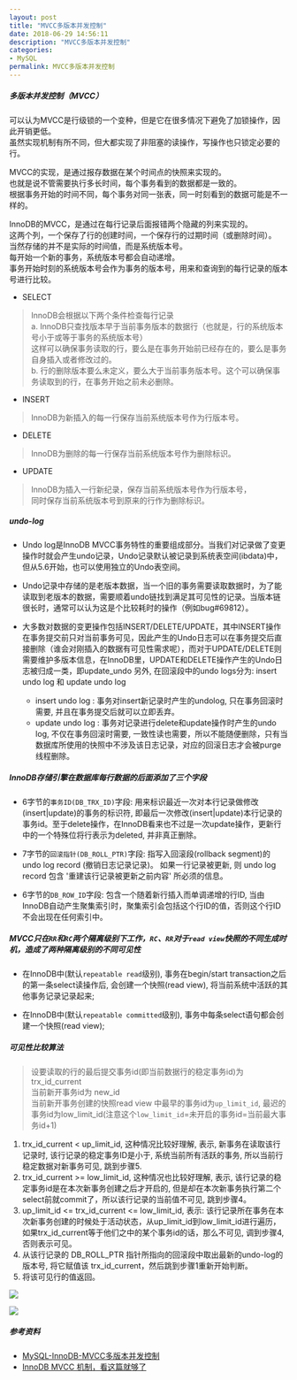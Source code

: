 ```yaml
---
layout: post
title: "MVCC多版本并发控制"
date: 2018-06-29 14:56:11
description: "MVCC多版本并发控制"
categories:
- MySQL
permalink: MVCC多版本并发控制
---
```


##### 多版本并发控制（MVCC）

可以认为MVCC是行级锁的一个变种，但是它在很多情况下避免了加锁操作，因此开销更低。  
虽然实现机制有所不同，但大都实现了非阻塞的读操作，写操作也只锁定必要的行。  

MVCC的实现，是通过报存数据在某个时间点的快照来实现的。  
也就是说不管需要执行多长时间，每个事务看到的数据都是一致的。  
根据事务开始的时间不同，每个事务对同一张表，同一时刻看到的数据可能是不一样的。  

InnoDB的MVCC，是通过在每行记录后面报错两个隐藏的列来实现的。  
这两个列，一个保存了行的创建时间，一个保存行的过期时间（或删除时间）。  
当然存储的并不是实际的时间值，而是系统版本号。  
每开始一个新的事务，系统版本号都会自动递增。  
事务开始时刻的系统版本号会作为事务的版本号，用来和查询到的每行记录的版本号进行比较。  

* SELECT
> InnoDB会根据以下两个条件检查每行记录  
> a. InnoDB只查找版本早于当前事务版本的数据行（也就是，行的系统版本号小于或等于事务的系统版本号）  
> 这样可以确保事务读取的行，要么是在事务开始前已经存在的，要么是事务自身插入或者修改过的。  
> b. 行的删除版本要么未定义，要么大于当前事务版本号。这个可以确保事务读取到的行，在事务开始之前未必删除。

* INSERT
> InnoDB为新插入的每一行保存当前系统版本号作为行版本号。  

* DELETE
> InnoDB为删除的每一行保存当前系统版本号作为删除标识。  

* UPDATE
> InnoDB为插入一行新纪录，保存当前系统版本号作为行版本号，  
> 同时保存当前系统版本号到原来的行作为删除标识。

##### undo-log
* Undo log是InnoDB MVCC事务特性的重要组成部分。当我们对记录做了变更操作时就会产生undo记录，Undo记录默认被记录到系统表空间(ibdata)中，但从5.6开始，也可以使用独立的Undo表空间。

* Undo记录中存储的是老版本数据，当一个旧的事务需要读取数据时，为了能读取到老版本的数据，需要顺着undo链找到满足其可见性的记录。当版本链很长时，通常可以认为这是个比较耗时的操作（例如bug#69812）。

* 大多数对数据的变更操作包括INSERT/DELETE/UPDATE，其中INSERT操作在事务提交前只对当前事务可见，因此产生的Undo日志可以在事务提交后直接删除（谁会对刚插入的数据有可见性需求呢），而对于UPDATE/DELETE则需要维护多版本信息，在InnoDB里，UPDATE和DELETE操作产生的Undo日志被归成一类，即update_undo
另外, 在回滚段中的undo logs分为: insert undo log 和 update undo log
  * insert undo log : 事务对insert新记录时产生的undolog, 只在事务回滚时需要, 并且在事务提交后就可以立即丢弃。
  * update undo log : 事务对记录进行delete和update操作时产生的undo log, 不仅在事务回滚时需要, 一致性读也需要，所以不能随便删除，只有当数据库所使用的快照中不涉及该日志记录，对应的回滚日志才会被purge线程删除。

##### InnoDB存储引擎在数据库每行数据的后面添加了三个字段
* 6字节的`事务ID(DB_TRX_ID)`字段: 用来标识最近一次对本行记录做修改(insert|update)的事务的标识符, 即最后一次修改(insert|update)本行记录的事务id。至于delete操作，在InnoDB看来也不过是一次update操作，更新行中的一个特殊位将行表示为deleted, 并非真正删除。

* 7字节的`回滚指针(DB_ROLL_PTR)`字段: 指写入回滚段(rollback segment)的 undo log record (撤销日志记录记录)。
如果一行记录被更新, 则 undo log record 包含 '重建该行记录被更新之前内容' 所必须的信息。

* 6字节的`DB_ROW_ID`字段: 包含一个随着新行插入而单调递增的行ID, 当由InnoDB自动产生聚集索引时，聚集索引会包括这个行ID的值，否则这个行ID不会出现在任何索引中。

##### MVCC只在`RR`和`RC`两个隔离级别下工作，`RC`、`RR`对于`read view`快照的不同生成时机，造成了两种隔离级别的不同可见性
* 在InnoDB中(默认`repeatable read`级别), 事务在begin/start transaction之后的第一条select读操作后, 会创建一个快照(read view), 将当前系统中活跃的其他事务记录记录起来;

* 在InnoDB中(默认`repeatable committed`级别), 事务中每条select语句都会创建一个快照(read view);

##### 可见性比较算法
> 设要读取的行的最后提交事务id(即当前数据行的稳定事务id)为 trx_id_current  
> 当前新开事务id为 new_id  
> 当前新开事务创建的快照read view 中最早的事务id为`up_limit_id`, 最迟的事务id为low_limit_id(注意这个`low_limit_id`=未开启的事务id=当前最大事务id+1)

1. trx_id_current < up_limit_id, 这种情况比较好理解, 表示, 新事务在读取该行记录时, 该行记录的稳定事务ID是小于, 系统当前所有活跃的事务, 所以当前行稳定数据对新事务可见, 跳到步骤5.
2. trx_id_current >= low_limit_id, 这种情况也比较好理解, 表示, 该行记录的稳定事务id是在本次新事务创建之后才开启的, 但是却在本次新事务执行第二个select前就commit了，所以该行记录的当前值不可见, 跳到步骤4。
3. up_limit_id <= trx_id_current <= low_limit_id, 表示: 该行记录所在事务在本次新事务创建的时候处于活动状态，从up_limit_id到low_limit_id进行遍历，如果trx_id_current等于他们之中的某个事务id的话，那么不可见, 调到步骤4,否则表示可见。
4. 从该行记录的 DB_ROLL_PTR 指针所指向的回滚段中取出最新的undo-log的版本号, 将它赋值该 trx_id_current，然后跳到步骤1重新开始判断。
5. 将该可见行的值返回。

![](/assets/img/MVCC.png)

![](/assets/img/MVCC之比较算法.png)

##### 参考资料
* [MySQL-InnoDB-MVCC多版本并发控制](https://segmentfault.com/a/1190000012650596)
* [InnoDB MVCC 机制，看这篇就够了](https://mp.weixin.qq.com/s/2qqSRIRRmUkAEqtKG3UhGg)
